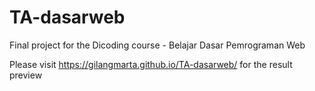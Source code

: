 # TA-dasarweb
Final project for the Dicoding course - Belajar Dasar Pemrograman Web

Please visit https://gilangmarta.github.io/TA-dasarweb/ for the result preview
